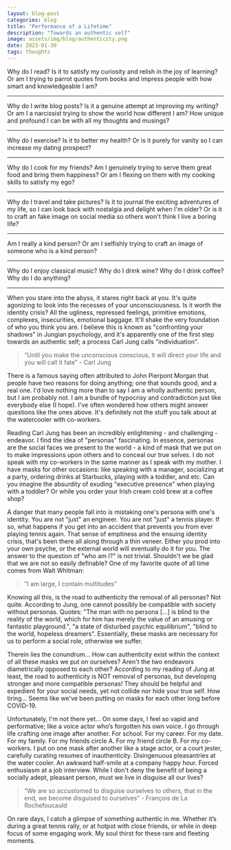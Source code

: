 ```yaml
---
layout: blog-post
categories: blog
title: "Performance of a Lifetime"
description: "Towards an authentic self"
image: assets/img/blog/authenticity.png
date: 2023-01-30
tags: thoughts
---
```


Why do I read? Is it to satisfy my curiosity and relish in the joy of learning? Or am I trying to parrot quotes from books and impress people with how smart and knowledgeable I am? 

---

Why do I write blog posts? Is it a genuine attempt at improving my writing? Or am I a narcissist trying to show the world how different I am? How unique and profound I can be with all my thoughts and musings?

---

Why do I exercise? Is it to better my health? Or is it purely for vanity so I can increase my dating prospect? 

---

Why do I cook for my friends? Am I genuinely trying to serve them great food and bring them happiness? Or am I flexing on them with my cooking skills to satisfy my ego? 

---

Why do I travel and take pictures? Is it to journal the exciting adventures of my life, so I can look back with nostalgia and delight when I'm older? Or is it to craft an fake image on social media so others won't think I live a boring life? 

---

Am I really a kind person? Or am I selfishly trying to craft an image of someone who is a kind person?

---

Why do I enjoy classical music? Why do I drink wine? Why do I drink coffee? Why do I do anything? 

---

When you stare into the abyss, it stares right back at you. It's quite agonizing to look into the recesses of your unconsciousness. Is it worth the identity crisis? All the ugliness, repressed feelings, primitive emotions, complexes, insecurities, emotional baggage. It'll shake the very foundation of who you think you are. I believe this is known as "confronting your shadows" in Jungian psychology, and it's apparently one of the first step towards an authentic self; a process Carl Jung calls "individuation". 

> “Until you make the unconscious conscious, it will direct your life and you will call it fate” - Carl Jung

There is a famous saying often attributed to John Pierpont Morgan that people have two reasons for doing anything; one that sounds good, and a real one. I'd love nothing more than to say I am a wholly authentic person, but I am probably not. I am a bundle of hypocrisy and contradiction just like everybody else (I hope). I've often wondered how others might answer questions like the ones above. It's definitely not the stuff you talk about at the watercooler with co-workers. 

Reading Carl Jung has been an incredibly enlightening - and challenging - endeavor. I find the idea of "personas" fascinating. In essence, personas are the social faces we present to the world - a kind of mask that we put on to make impressions upon others and to conceal our true selves. I do not speak with my co-workers in the same manner as I speak with my mother. I have masks for other occasions: like speaking with a manager, socializing at a party, ordering drinks at Starbucks, playing with a toddler, and etc. Can you imagine the absurdity of exuding "executive presence" when playing with a toddler? Or while you order your Irish cream cold brew at a coffee shop?

A danger that many people fall into is mistaking one's persona with one's identity. You are not "just" an engineer. You are not "just" a tennis player. If so, what happens if you get into an accident that prevents you from ever playing tennis again. That sense of emptiness and the ensuing identity crisis, that's been there all along through a thin veneer. Either you prod into your own psyche, or the external world will eventually do it for you. The answer to the question of "who am I?" is not trivial. Shouldn't we be glad that we are not so easily definable? One of my favorite quote of all time comes from Walt Whitman: 

> "I am large, I contain multitudes"

Knowing all this, is the road to authenticity the removal of all personas? Not quite. According to Jung, one cannot possibly be compatible with society without personas. Quotes: "The man with no persona [...] is blind to the reality of the world, which for him has merely the value of an amusing or fantastic playground.", "a state of disturbed psychic equilibrium", "blind to the world, hopeless dreamers". Essentially, these masks are necessary for us to perform a social role, otherwise we suffer.

Therein lies the conundrum... How can authenticity exist within the context of all these masks we put on ourselves? Aren't the two endeavors diametrically opposed to each other? According to my reading of Jung at least, the road to authenticity is NOT removal of personas, but developing stronger and more compatible personas! They should be helpful and expedient for your social needs, yet not collide nor hide your true self. How tiring... Seems like we've been putting on masks for each other long before COVID-19.

Unfortunately, I'm not there yet... On some days, I feel so vapid and performative; like a voice actor who’s forgotten his own voice. I go through life crafting one image after another. For school. For my career. For my date. For my family. For my friends circle A. For my friend circle B. For my co-workers. I put on one mask after another like a stage actor, or a court jester, carefully curating resumes of inauthenticity. Disingenuous pleasantries at the water cooler. An awkward half-smile at a company happy hour. Forced enthusiasm at a job interview. While I don't deny the benefit of being a socially adept, pleasant person, must we live in disguise all our lives?

> “We are so accustomed to disguise ourselves to others, that in the end, we become disguised to ourselves” - François de La Rochefoucauld

On rare days, I catch a glimpse of something authentic in me. Whether it’s during a great tennis rally, or at hotpot with close friends, or while in deep focus of some engaging work. My soul thirst for these rare and fleeting moments.

